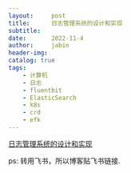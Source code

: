 ```yaml
---
layout:     post
title:      日志管理系统的设计和实现
subtitle:   
date:       2022-11-4
author:     jabin
header-img: 
catalog: true
tags:
    - 计算机
    - 日志
    - fluentbit
    - ElasticSearch
    - k8s
    - crd
    - efk
---
```


[日志管理系统的设计和实现](https://renovwjw13.feishu.cn/docx/doxcn8vbfqoXxNj8Z0rSAqAhqmf)

ps: 转用飞书，所以博客贴飞书链接.

